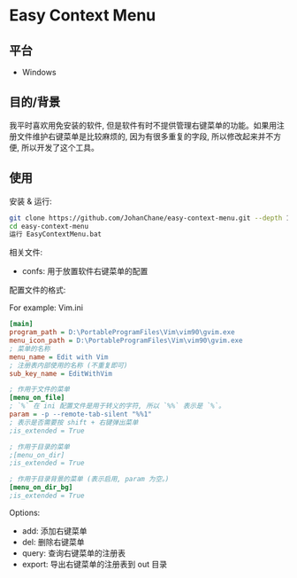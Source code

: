 # Easy Context Menu

## 平台

-   Windows

## 目的/背景

我平时喜欢用免安装的软件, 但是软件有时不提供管理右键菜单的功能。如果用注册文件维护右键菜单是比较麻烦的, 因为有很多重复的字段, 所以修改起来并不方便, 所以开发了这个工具。

## 使用

安装 & 运行:

```sh
git clone https://github.com/JohanChane/easy-context-menu.git --depth 1
cd easy-context-menu
运行 EasyContextMenu.bat
```

相关文件:

-   confs: 用于放置软件右键菜单的配置

配置文件的格式:

For example: Vim.ini

```ini
[main]
program_path = D:\PortableProgramFiles\Vim\vim90\gvim.exe
menu_icon_path = D:\PortableProgramFiles\Vim\vim90\gvim.exe
; 菜单的名称
menu_name = Edit with Vim
; 注册表内部使用的名称 (不重复即可)
sub_key_name = EditWithVim

; 作用于文件的菜单
[menu_on_file]
; `%` 在 ini 配置文件是用于转义的字符, 所以 `%%` 表示是 `%`。
param = -p --remote-tab-silent "%%1"
; 表示是否需要按 shift + 右键弹出菜单
;is_extended = True

; 作用于目录的菜单
;[menu_on_dir]
;is_extended = True

; 作用于目录背景的菜单 (表示启用, param 为空。)
[menu_on_dir_bg]
;is_extended = True
```

Options:

-   add: 添加右键菜单
-   del: 删除右键菜单
-   query: 查询右键菜单的注册表
-   export: 导出右键菜单的注册表到 out 目录